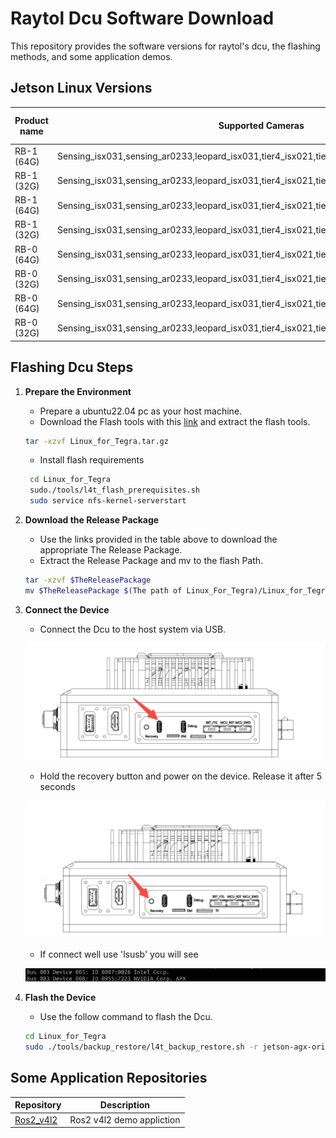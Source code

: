 # Raytol Dcu Software Download

This repository provides the software versions for raytol's dcu, the flashing methods, and some application demos.

## Jetson Linux Versions

| Product name  | Supported Cameras            |  Jetson Linux Versions | Download Link |
|---------------|------------------------------|------------------------|---------------|
| RB-1 (64G)    | Sensing_isx031,sensing_ar0233,leopard_isx031,tier4_isx021,tier4_imx490,leopard_gm2b_isx031   | 35.3.1                 | [Download Link](http://ag-to-public.oss-cn-shanghai.aliyuncs.com/RB-1/V1.0/35.3/64G/images.tar.gz) |
| RB-1 (32G)    | Sensing_isx031,sensing_ar0233,leopard_isx031,tier4_isx021,tier4_imx490,leopard_gm2b_isx031   | 35.3.1                 | TBD|
| RB-1 (64G)    | Sensing_isx031,sensing_ar0233,leopard_isx031,tier4_isx021,tier4_imx490,leopard_gm2b_isx031   | 36.4.4                 | TBD|
| RB-1 (32G)    | Sensing_isx031,sensing_ar0233,leopard_isx031,tier4_isx021,tier4_imx490,leopard_gm2b_isx031   | 36.4.4                 | TBD|
| RB-0 (64G)    | Sensing_isx031,sensing_ar0233,leopard_isx031,tier4_isx021,tier4_imx490,leopard_gm2b_isx031   | 35.3.1                 | TBD|
| RB-0 (32G)    | Sensing_isx031,sensing_ar0233,leopard_isx031,tier4_isx021,tier4_imx490,leopard_gm2b_isx031   | 35.3.1                 | TBD|
| RB-0 (64G)    | Sensing_isx031,sensing_ar0233,leopard_isx031,tier4_isx021,tier4_imx490,leopard_gm2b_isx031   | 36.4.4                 | TBD|
| RB-0 (32G)    | Sensing_isx031,sensing_ar0233,leopard_isx031,tier4_isx021,tier4_imx490,leopard_gm2b_isx031   | 36.4.4                 | TBD|

## Flashing Dcu Steps

1. **Prepare the Environment**
   - Prepare a ubuntu22.04 pc as your host machine.
   - Download the Flash tools with this [link](http://ag-to-public.oss-cn-shanghai.aliyuncs.com/Flash_tools/Linux_for_Tegra.tar.gz) and extract the flash tools.
   ```bash
   tar -xzvf Linux_for_Tegra.tar.gz
   ```
   - Install flash requirements
   ```bash
    cd Linux_for_Tegra
    sudo./tools/l4t_flash_prerequisites.sh
    sudo service nfs-kernel-serverstart
   ```
2. **Download the Release Package**
   - Use the links provided in the table above to download the appropriate The Release Package.
   - Extract the Release Package and mv to the flash Path.
   ```bash
   tar -xzvf $TheReleasePackage
   mv $TheReleasePackage $(The path of Linux_For_Tegra)/Linux_for_Tegra/tools/backup_restore/
   ```
3. **Connect the Device**
   - Connect the Dcu to the host system via USB.

   ![Recovery port](./assert/Flash_connector.png)

   - Hold the recovery button and power on the device. Release it after 5 seconds

   ![Recovery button](./assert/Flash_button.png)

   - If connect well use 'lsusb' you will see

   ![usb port](./assert/lsusb.png)

4. **Flash the Device**
   - Use the follow command to flash the Dcu.
    ```bash
    cd Linux_for_Tegra
    sudo ./tools/backup_restore/l4t_backup_restore.sh -r jetson-agx-orin-devkit
    ```

<!-- 5. **Verify the Flash**
   - Ensure the device boots correctly and verify the flashed version. -->

## Some Application Repositories

| Repository | Description |
|------------|-------------|
| [Ros2_v4l2](https://github.com/Raytol-crg/Ros2_CameraDemo) | Ros2 v4l2 demo appliction |
